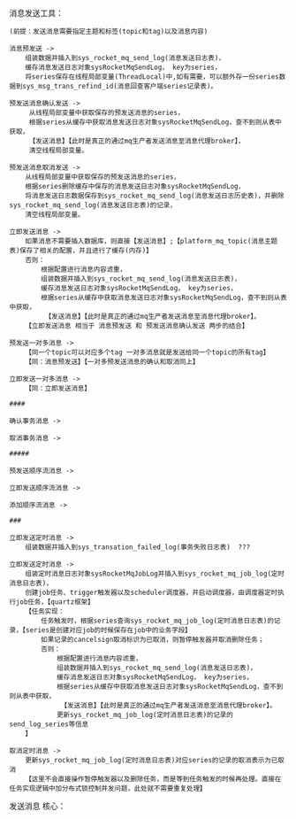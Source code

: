 消息发送工具：

    (前提：发送消息需要指定主题和标签(topic和tag)以及消息内容)

    消息预发送 -> 
        组装数据并插入到sys_rocket_mq_send_log(消息发送日志表)，
        缓存消息发送日志对象sysRocketMqSendLog， key为series，
        将series保存在线程局部变量(ThreadLocal)中,如有需要，可以额外存一份series数据到sys_msg_trans_refind_id(消息回查客户端series记录表)。
     
    预发送消息确认发送 ->
         从线程局部变量中获取保存的预发送消息的series，
         根据series从缓存中获取消息发送日志对象sysRocketMqSendLog，查不到则从表中获取，
         【发送消息】【此时是真正的通过mq生产者发送消息至消息代理broker】，
         清空线程局部变量。
    
    预发送消息取消发送 ->
        从线程局部变量中获取保存的预发送消息的series，
        根据series删除缓存中保存的消息发送日志对象sysRocketMqSendLog，
        将消息发送日志数据保存到sys_rocket_mq_send_log(消息发送日志历史表)，并删除sys_rocket_mq_send_log(消息发送日志表)的记录，
        清空线程局部变量。
        
    立即发送消息 ->   
        如果消息不需要插入数据库，则直接【发送消息】;【platform_mq_topic(消息主题表)保存了相关的配置，并且进行了缓存(内存)】
        否则：
            根据配置进行消息内容滤重，
            组装数据并插入到sys_rocket_mq_send_log(消息发送日志表)，
            缓存消息发送日志对象sysRocketMqSendLog， key为series，
            根据series从缓存中获取消息发送日志对象sysRocketMqSendLog，查不到则从表中获取，
             【发送消息】【此时是真正的通过mq生产者发送消息至消息代理broker】。
        【立即发送消息 相当于 消息预发送 和 预发送消息确认发送 两步的结合】     
        
    预发送一对多消息 ->
        【同一个topic可以对应多个tag 一对多消息就是发送给同一个topic的所有tag】   
        【同：消息预发送】【一对多预发送消息的确认和取消同上】
         
    立即发送一对多消息 ->
        【同：立即发送消息】
    
    ####
        
    确认事务消息 ->
    
    取消事务消息 ->
    
    #####
    
    预发送顺序流消息 ->
    
    立即发送顺序流消息 ->
    
    添加顺序流消息 ->    
        
    ###
    
    立即发送定时消息 ->
        组装数据并插入到sys_transation_failed_log(事务失败日志表)  ???
    
    立即发送定时消息 ->  
        组装定时消息日志对象sysRocketMqJobLog并插入到sys_rocket_mq_job_log(定时消息日志表)，
        创建job任务、trigger触发器以及scheduler调度器，并启动调度器，由调度器定时执行job任务，【quartz框架】
        【任务实现：
            任务触发时，根据series查询sys_rocket_mq_job_log(定时消息日志表)的记录，【series是创建对应job的时候保存在job中的业务字段】
            如果记录的cancelsign取消标识为已取消，则暂停触发器并取消删除任务；
            否则：
                根据配置进行消息内容滤重，
                组装数据并插入到sys_rocket_mq_send_log(消息发送日志表)，
                缓存消息发送日志对象sysRocketMqSendLog， key为series，
                根据series从缓存中获取消息发送日志对象sysRocketMqSendLog，查不到则从表中获取，
                 【发送消息】【此时是真正的通过mq生产者发送消息至消息代理broker】。
                更新sys_rocket_mq_job_log(定时消息日志表)的记录的send_log_series等信息
        】
        
    取消定时消息 ->       
        更新sys_rocket_mq_job_log(定时消息日志表)对应series的记录的取消表示为已取消
        【这里不会直接操作暂停触发器以及删除任务，而是等到任务触发的时候再处理。直接在任务实现逻辑中加分布式锁控制并发问题，此处就不需要重复处理】



发送消息 核心：